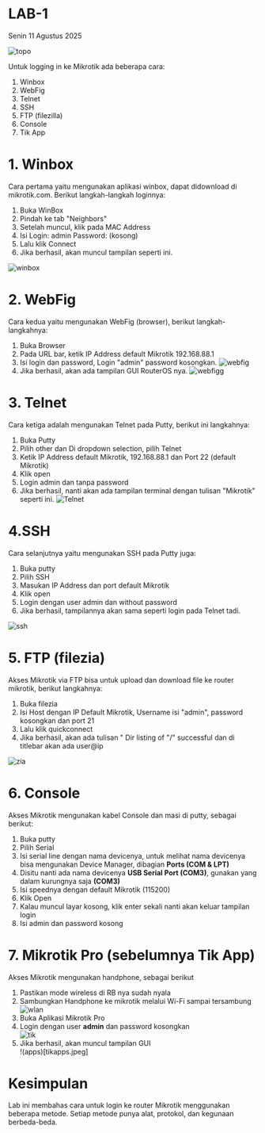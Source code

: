 # LAB-1
Senin 11 Agustus 2025

![topo](topo.jpeg)

Untuk logging in ke Mikrotik ada beberapa cara:
1. Winbox
2. WebFig
3. Telnet
4. SSH
5. FTP (filezilla)
6. Console
7. Tik App

# 1. Winbox
   Cara pertama yaitu mengunakan aplikasi winbox, dapat didownload di mikrotik.com. Berikut langkah-langkah loginnya:
   1. Buka WinBox
   2. Pindah ke tab "Neighbors"
   3. Setelah muncul, klik pada MAC Address
   4. Isi Login: admin Password: (kosong)
   5. Lalu klik Connect
   6. Jika berhasil, akan muncul tampilan seperti ini.

![winbox](winbox.PNG)

# 2. WebFig
  Cara kedua yaitu mengunakan WebFig (browser), berikut langkah-langkahnya: 
   1. Buka Browser
   2. Pada URL bar, ketik IP Address default Mikrotik 192.168.88.1
   3. Isi login dan password, Login "admin" password kosongkan.
   ![webfig](webfigsatu.png)
   5. Jika berhasil, akan ada tampilan GUI RouterOS nya.
   ![webfigg](webfigdua.png)

# 3. Telnet
   Cara ketiga adalah mengunakan Telnet pada Putty, berikut ini langkahnya:
   1. Buka Putty
   2. Pilih other dan Di dropdown selection, pilih Telnet
   3. Ketik IP Address default Mikrotik, 192.168.88.1 dan Port 22 (default Mikrotik)
   4. Klik open
   5. Login admin dan tanpa password
   6. Jika berhasil, nanti akan ada tampilan terminal dengan tulisan "Mikrotik" seperti ini.
![Telnet](telnet.PNG)

# 4.SSH
   Cara selanjutnya yaitu mengunakan SSH pada Putty juga:
   1. Buka putty
   2. Pilih SSH
   3. Masukan IP Address dan port default Mikrotik
   4. Klik open
   5. Login dengan user admin dan without password
   6. Jika berhasil, tampilannya akan sama seperti login pada Telnet tadi.

![ssh](telnet.PNG)

# 5. FTP (filezia)
   Akses Mikrotik via FTP bisa untuk upload dan download file ke router mikrotik, berikut langkahnya:
   1. Buka filezia
   2. Isi Host dengan IP Default Mikrotik, Username isi "admin", password kosongkan dan port 21
   3. Lalu klik quickconnect
   4. Jika berhasil, akan ada tulisan " Dir listing of "/" successful dan di titlebar akan ada user@ip

![zia](zia.PNG)

# 6. Console
   Akses Mikrotik mengunakan kabel Console dan masi di putty, sebagai berikut:
   1. Buka putty
   2. Pilih Serial
   3. Isi serial line dengan nama devicenya, untuk melihat nama devicenya bisa mengunakan Device Manager, dibagian **Ports (COM & LPT)**
   4. Disitu nanti ada nama devicenya **USB Serial Port (COM3)**, gunakan yang dalam kurungnya saja **(COM3)**
   5. Isi speednya dengan default Mikrotik (115200)
   6. Klik Open
   7. Kalau muncul layar kosong, klik enter sekali nanti akan keluar tampilan login
   8. Isi admin dan password kosong

# 7. Mikrotik Pro (sebelumnya Tik App)
   Akses Mikrotik mengunakan handphone, sebagai berikut
   1. Pastikan mode wireless di RB nya sudah nyala
   2. Sambungkan Handphone ke mikrotik melalui Wi-Fi sampai tersambung  
   ![wlan](wlan.PNG)
   4. Buka Aplikasi Mikrotik Pro
   5. Login dengan user **admin** dan password kosongkan  
   ![tik](tikapp.jpeg)
   6. Jika berhasil, akan muncul tampilan GUI  
   !(apps)[tikapps.jpeg]

# Kesimpulan
   Lab ini membahas cara untuk login ke router Mikrotik menggunakan beberapa metode. Setiap metode punya alat, protokol, dan kegunaan berbeda-beda.
